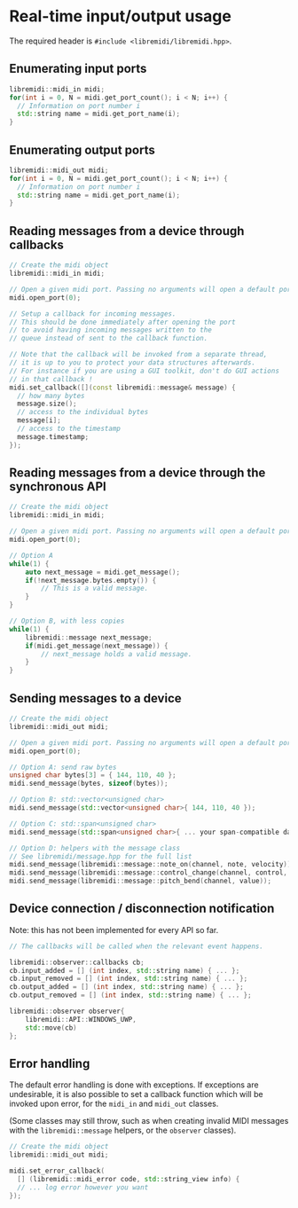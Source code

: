 # Real-time input/output usage

The required header is `#include <libremidi/libremidi.hpp>`.

## Enumerating input ports

```C++
libremidi::midi_in midi;
for(int i = 0, N = midi.get_port_count(); i < N; i++) {
  // Information on port number i
  std::string name = midi.get_port_name(i);
}
```

## Enumerating output ports

```C++
libremidi::midi_out midi;
for(int i = 0, N = midi.get_port_count(); i < N; i++) {
  // Information on port number i
  std::string name = midi.get_port_name(i);
}
```

## Reading messages from a device through callbacks

```C++
// Create the midi object
libremidi::midi_in midi;

// Open a given midi port. Passing no arguments will open a default port.
midi.open_port(0);

// Setup a callback for incoming messages.
// This should be done immediately after opening the port
// to avoid having incoming messages written to the
// queue instead of sent to the callback function.

// Note that the callback will be invoked from a separate thread,
// it is up to you to protect your data structures afterwards.
// For instance if you are using a GUI toolkit, don't do GUI actions
// in that callback !
midi.set_callback([](const libremidi::message& message) {
  // how many bytes
  message.size();
  // access to the individual bytes
  message[i];
  // access to the timestamp
  message.timestamp;
});
```

## Reading messages from a device through the synchronous API

```C++
// Create the midi object
libremidi::midi_in midi;

// Open a given midi port. Passing no arguments will open a default port.
midi.open_port(0);

// Option A
while(1) {
    auto next_message = midi.get_message();
    if(!next_message.bytes.empty()) {
        // This is a valid message.
    }
}

// Option B, with less copies
while(1) {
    libremidi::message next_message;
    if(midi.get_message(next_message)) {
        // next_message holds a valid message.
    }
}
```

## Sending messages to a device

```C++
// Create the midi object
libremidi::midi_out midi;

// Open a given midi port. Passing no arguments will open a default port.
midi.open_port(0);

// Option A: send raw bytes
unsigned char bytes[3] = { 144, 110, 40 };
midi.send_message(bytes, sizeof(bytes));

// Option B: std::vector<unsigned char>
midi.send_message(std::vector<unsigned char>{ 144, 110, 40 });

// Option C: std::span<unsigned char>
midi.send_message(std::span<unsigned char>{ ... your span-compatible data-structure ... });

// Option D: helpers with the message class
// See libremidi/message.hpp for the full list
midi.send_message(libremidi::message::note_on(channel, note, velocity));
midi.send_message(libremidi::message::control_change(channel, control, value));
midi.send_message(libremidi::message::pitch_bend(channel, value));
```

## Device connection / disconnection notification

Note: this has not been implemented for every API so far.

```C++
// The callbacks will be called when the relevant event happens.

libremidi::observer::callbacks cb;
cb.input_added = [] (int index, std::string name) { ... };
cb.input_removed = [] (int index, std::string name) { ... };
cb.output_added = [] (int index, std::string name) { ... };
cb.output_removed = [] (int index, std::string name) { ... };

libremidi::observer observer{
    libremidi::API::WINDOWS_UWP,
    std::move(cb)
};

```
## Error handling

The default error handling is done with exceptions.
If exceptions are undesirable, it is also possible to set a callback function which will be invoked upon error, for the `midi_in` and `midi_out` classes.

(Some classes may still throw, such as when creating invalid MIDI messages with the `libremidi::message` helpers, or the `observer` classes).

```C++
// Create the midi object
libremidi::midi_out midi;

midi.set_error_callback(
  [] (libremidi::midi_error code, std::string_view info) {
  // ... log error however you want
});
```